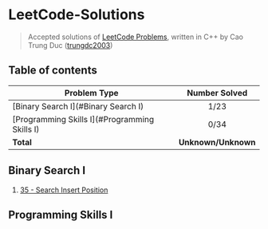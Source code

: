 # LeetCode-Solutions
> Accepted solutions of [LeetCode Problems](https://leetcode.com/problemset/all/), written in C++ by Cao Trung Duc ([trungdc2003](https://leetcode.com/trungdc2003/))

## Table of contents
|                  Problem Type                   | Number Solved |
|-------------------------------------------------|:-------------:|
| [Binary Search I](#Binary Search I)             |      1/23     |
| [Programming Skills I](#Programming Skills I)   |      0/34     |
| **Total**                                       |**Unknown/Unknown**|

## Binary Search I
1. [35 - Search Insert Position](source/35%20-%20Search%20Insert%20Position.cpp)

## Programming Skills I
